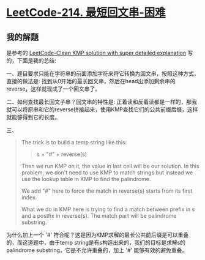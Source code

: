 # [LeetCode-214. 最短回文串-困难](https://leetcode.cn/problems/shortest-palindrome/)



## 我的解题

是参考的 [LeetCode-Clean KMP solution with super detailed explanation](https://leetcode.com/problems/shortest-palindrome/discuss/60113/clean-kmp-solution-with-super-detailed-explanation) 写的，下面是我的总结:

一、题目要求只能在字符串的前面添加字符来将它转换为回文串，按照这种方式，直接的做法是: 找到从0开始的最长回文串，然后在head出添加剩余串的reverse，这样就现成了一个回文串了。

二、如何查找最长回文子串？回文串的特性是: 正着读和反着读都是一样的，那我就可以将原串和它的reverse拼接起来，使用KMP查找它们的公共前缀后缀，这样就能够得到它的长度。

三、

> The trick is to build a temp string like this:
>
> > s + "#" + reverse(s)
>
> Then we run KMP on it, the value in last cell will be our solution. In this problem, we don't need to use KMP to match strings but instead we use the lookup table in KMP to find the palindrome.
>
> We add "#" here to force the match in reverse(s) starts from its first index.
>
> What we do in KMP here is trying to find a match between prefix in s and a postfix in reverse(s). The match part will be palindrome substring.

为什么加上一个 '#' 符合呢？这是因为KMP求解的最长公共前后缀是可以重叠的，而这道题中，由于temp string是有s构造出来的，我们的目标是求解s的palindrome substring，它是不允许重叠的，加上 '#' 能够有效的避免重叠。





